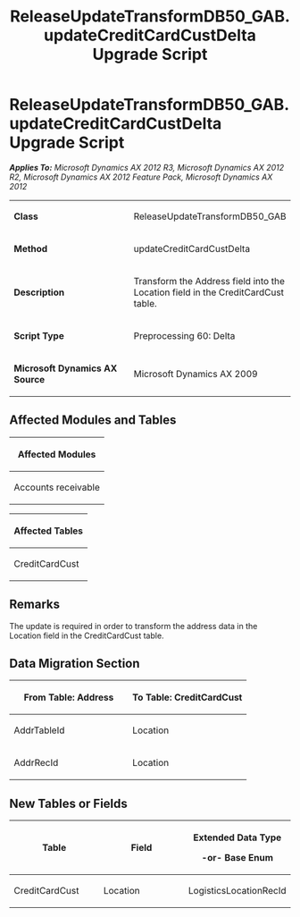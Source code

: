 ﻿---
title: ReleaseUpdateTransformDB50_GAB.updateCreditCardCustDelta Upgrade Script
TOCTitle: ReleaseUpdateTransformDB50_GAB.updateCreditCardCustDelta Upgrade Script
ms:assetid: 81a9cc0a-c215-a751-ac74-3f1baa1cd671
ms:mtpsurl: https://msdn.microsoft.com/en-us/library/JJ685930(v=AX.60)
ms:contentKeyID: 49709383
ms.date: 05/18/2015
mtps_version: v=AX.60
---

# ReleaseUpdateTransformDB50\_GAB.updateCreditCardCustDelta Upgrade Script 


_**Applies To:** Microsoft Dynamics AX 2012 R3, Microsoft Dynamics AX 2012 R2, Microsoft Dynamics AX 2012 Feature Pack, Microsoft Dynamics AX 2012_

<table>
<colgroup>
<col style="width: 50%" />
<col style="width: 50%" />
</colgroup>
<tbody>
<tr class="odd">
<td><p><strong>Class</strong></p></td>
<td><p>ReleaseUpdateTransformDB50_GAB</p></td>
</tr>
<tr class="even">
<td><p><strong>Method</strong></p></td>
<td><p>updateCreditCardCustDelta</p></td>
</tr>
<tr class="odd">
<td><p></p>
<p><strong>Description</strong></p></td>
<td><p>Transform the Address field into the Location field in the CreditCardCust table.</p></td>
</tr>
<tr class="even">
<td><p><strong>Script Type</strong></p></td>
<td><p>Preprocessing 60: Delta</p></td>
</tr>
<tr class="odd">
<td><p><strong>Microsoft Dynamics AX Source</strong></p></td>
<td><p>Microsoft Dynamics AX 2009</p></td>
</tr>
</tbody>
</table>


## Affected Modules and Tables

<table>
<colgroup>
<col style="width: 100%" />
</colgroup>
<thead>
<tr class="header">
<th><p>Affected Modules</p></th>
</tr>
</thead>
<tbody>
<tr class="odd">
<td><p>Accounts receivable</p></td>
</tr>
</tbody>
</table>


<table>
<colgroup>
<col style="width: 100%" />
</colgroup>
<thead>
<tr class="header">
<th><p>Affected Tables</p></th>
</tr>
</thead>
<tbody>
<tr class="odd">
<td><p>CreditCardCust</p></td>
</tr>
</tbody>
</table>


## Remarks

The update is required in order to transform the address data in the Location field in the CreditCardCust table.

## Data Migration Section

<table>
<colgroup>
<col style="width: 50%" />
<col style="width: 50%" />
</colgroup>
<thead>
<tr class="header">
<th><p>From Table: Address</p></th>
<th><p>To Table: CreditCardCust</p></th>
</tr>
</thead>
<tbody>
<tr class="odd">
<td><p>AddrTableId</p></td>
<td><p>Location</p></td>
</tr>
<tr class="even">
<td><p>AddrRecId</p></td>
<td><p>Location</p></td>
</tr>
</tbody>
</table>


## New Tables or Fields

<table>
<colgroup>
<col style="width: 33%" />
<col style="width: 33%" />
<col style="width: 33%" />
</colgroup>
<thead>
<tr class="header">
<th><p>Table</p></th>
<th><p>Field</p></th>
<th><p>Extended Data Type</p>
<p>-or- Base Enum</p></th>
</tr>
</thead>
<tbody>
<tr class="odd">
<td><p>CreditCardCust</p></td>
<td><p>Location</p></td>
<td><p>LogisticsLocationRecId</p></td>
</tr>
</tbody>
</table>

  


